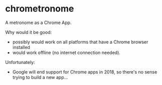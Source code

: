 # chrometronome
A metronome as a Chrome App.

Why would it be good:
 - possibly would work on all platforms that have a Chrome browser installed
 - would work offline (no internet connection needed).

Unfortunately:
  - Google will end support for Chrome apps in 2018, so there's no sense trying to build a new app...
